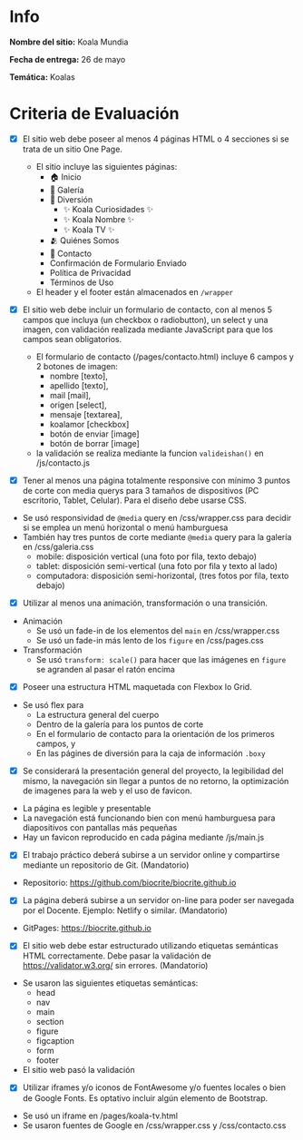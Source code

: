 # Info
**Nombre del sitio:** Koala Mundia

**Fecha de entrega:** 26 de mayo

**Temática:** Koalas

# Criteria de Evaluación

* [x] El sitio web debe poseer al menos 4 páginas HTML o 4 secciones si se trata de un sitio One Page.
  - El sitio incluye las siguientes páginas:
      - 🏠 Inicio
      - 📸 Galería
      - 🐨 Diversión
        - ✨ Koala Curiosidades ✨
        - ✨ Koala Nombre ✨
        - ✨ Koala TV ✨
      - 🫂 Quiénes Somos
      - 💬 Contacto
      - Confirmación de Formulario Enviado
      - Política de Privacidad
      - Términos de Uso
  - El header y el footer están almacenados en `/wrapper`

* [x] El sitio web debe incluir un formulario de contacto, con al menos 5 campos que incluya (un checkbox o radiobutton), un select y una imagen, con validación realizada mediante JavaScript para que los campos sean obligatorios.
  - El formulario de contacto (/pages/contacto.html) incluye 6 campos y 2 botones de imagen:
      - nombre [texto], 
      - apellido [texto], 
      - mail [mail], 
      - origen [select], 
      - mensaje [textarea], 
      - koalamor [checkbox]
      - botón de enviar [image]
      - botón de borrar [image]
  - la validación se realiza mediante la funcion `valideishan()` en /js/contacto.js

 * [x] Tener al menos una página totalmente responsive con mínimo 3 puntos de corte con media querys para 3 tamaños de dispositivos (PC escritorio, Tablet, Celular). Para el diseño debe usarse CSS.
  - Se usó responsividad de `@media` query en /css/wrapper.css para decidir si se emplea un menú horizontal o menú hamburguesa
  - También hay tres puntos de corte mediante `@media` query para la galería en /css/galeria.css
      - mobile: disposición vertical (una foto por fila, texto debajo)
      - tablet: disposición semi-vertical (una foto por fila y texto al lado)
      - computadora: disposición semi-horizontal, (tres fotos por fila, texto debajo)

 * [x] Utilizar al menos una animación, transformación o una transición.
  - Animación
      - Se usó un fade-in de los elementos del `main` en /css/wrapper.css
      - Se usó un fade-in más lento de los `figure` en /css/pages.css
  - Transformación
      - Se usó `transform: scale()` para hacer que las imágenes en `figure` se agranden al pasar el ratón encima

 * [x] Poseer una estructura HTML maquetada con Flexbox lo Grid.
  - Se usó flex para
      - La estructura general del cuerpo
      - Dentro de la galería para los puntos de corte
      - En el formulario de contacto para la orientación de los primeros campos, y
      - En las págines de diversión para la caja de información `.boxy`

 * [x] Se considerará la presentación general del proyecto, la legibilidad del mismo, la navegación sin llegar a puntos de no retorno, la optimización de imagenes para la web y el uso de favicon.
  - La página es legible y presentable
  - La navegación está funcionando bien con menú hamburguesa para diapositivos con pantallas más pequeñas
  - Hay un favicon reproducido en cada página mediante /js/main.js

 * [x] El trabajo práctico deberá subirse a un servidor online y compartirse mediante un repositorio de Git. (Mandatorio)
  - Repositorio: https://github.com/biocrite/biocrite.github.io

 * [x] La página deberá subirse a un servidor on-line para poder ser navegada por el Docente. Ejemplo: Netlify o similar. (Mandatorio)
  - GitPages: https://biocrite.github.io

 * [x] El sitio web debe estar estructurado utilizando etiquetas semánticas HTML correctamente. Debe pasar la validación de https://validator.w3.org/ sin errores. (Mandatorio)
  - Se usaron las siguientes etiquetas semánticas:
      - head
      - nav
      - main
      - section
      - figure
      - figcaption
      - form
      - footer
  - El sitio web pasó la validación

 * [x] Utilizar iframes y/o iconos de FontAwesome y/o fuentes locales o bien de Google Fonts. Es optativo incluir algún elemento de Bootstrap.
  - Se usó un iframe en /pages/koala-tv.html
  - Se usaron fuentes de Google en /css/wrapper.css y /css/contacto.css
